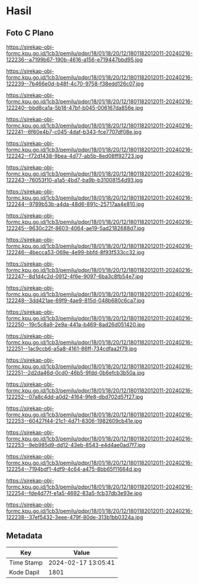 # Hasil

## Foto C Plano

https://sirekap-obj-formc.kpu.go.id/1cb3/pemilu/pdpr/18/01/18/20/12/1801182012011-20240216-122236--a7199b67-190b-4616-a156-e719447bbd95.jpg

https://sirekap-obj-formc.kpu.go.id/1cb3/pemilu/pdpr/18/01/18/20/12/1801182012011-20240216-122239--7b466e0d-b48f-4c70-9758-f38edd126c07.jpg

https://sirekap-obj-formc.kpu.go.id/1cb3/pemilu/pdpr/18/01/18/20/12/1801182012011-20240216-122240--bbd8ca1a-5b18-47bf-b045-006167da856e.jpg

https://sirekap-obj-formc.kpu.go.id/1cb3/pemilu/pdpr/18/01/18/20/12/1801182012011-20240216-122241--6f60e4b7-c045-4daf-b343-fce7707df08e.jpg

https://sirekap-obj-formc.kpu.go.id/1cb3/pemilu/pdpr/18/01/18/20/12/1801182012011-20240216-122242--f72d1438-9bea-4d77-ab5b-8ed08ff92723.jpg

https://sirekap-obj-formc.kpu.go.id/1cb3/pemilu/pdpr/18/01/18/20/12/1801182012011-20240216-122243--76053f10-a1a5-4bd7-ba9b-b31008154d93.jpg

https://sirekap-obj-formc.kpu.go.id/1cb3/pemilu/pdpr/18/01/18/20/12/1801182012011-20240216-122244--9789b53b-a4da-48d6-891c-25717aa4e810.jpg

https://sirekap-obj-formc.kpu.go.id/1cb3/pemilu/pdpr/18/01/18/20/12/1801182012011-20240216-122245--9630c22f-8603-4064-ae19-5ad2182688d7.jpg

https://sirekap-obj-formc.kpu.go.id/1cb3/pemilu/pdpr/18/01/18/20/12/1801182012011-20240216-122246--4becca53-069e-4e99-bbfd-8f93f533cc32.jpg

https://sirekap-obj-formc.kpu.go.id/1cb3/pemilu/pdpr/18/01/18/20/12/1801182012011-20240216-122247--8d1d4c2d-0912-4f6e-9097-6ba3c8fb54e7.jpg

https://sirekap-obj-formc.kpu.go.id/1cb3/pemilu/pdpr/18/01/18/20/12/1801182012011-20240216-122248--3dd421ae-69f9-4ae9-815d-048b680c6ca7.jpg

https://sirekap-obj-formc.kpu.go.id/1cb3/pemilu/pdpr/18/01/18/20/12/1801182012011-20240216-122250--19c5c8a9-2e9a-441a-b469-8ad26d051420.jpg

https://sirekap-obj-formc.kpu.go.id/1cb3/pemilu/pdpr/18/01/18/20/12/1801182012011-20240216-122251--1ac9ccb6-a5a8-4161-86ff-734cdfaa2f79.jpg

https://sirekap-obj-formc.kpu.go.id/1cb3/pemilu/pdpr/18/01/18/20/12/1801182012011-20240216-122251--2d2da46d-0cd0-46b5-9fdd-0b6efcb3b50a.jpg

https://sirekap-obj-formc.kpu.go.id/1cb3/pemilu/pdpr/18/01/18/20/12/1801182012011-20240216-122252--07a8c4dd-a0d2-4164-9fe8-dbd702d57f27.jpg

https://sirekap-obj-formc.kpu.go.id/1cb3/pemilu/pdpr/18/01/18/20/12/1801182012011-20240216-122253--60427f44-21c1-4d71-8306-1982609cb41e.jpg

https://sirekap-obj-formc.kpu.go.id/1cb3/pemilu/pdpr/18/01/18/20/12/1801182012011-20240216-122253--9eb985d9-dd12-43eb-8543-e4d4ae0ad7f7.jpg

https://sirekap-obj-formc.kpu.go.id/1cb3/pemilu/pdpr/18/01/18/20/12/1801182012011-20240216-122254--7194bdf1-4df9-4c64-a475-8bb65f11664d.jpg

https://sirekap-obj-formc.kpu.go.id/1cb3/pemilu/pdpr/18/01/18/20/12/1801182012011-20240216-122254--fde4d77f-e1a5-4692-83a5-fcb37db3e93e.jpg

https://sirekap-obj-formc.kpu.go.id/1cb3/pemilu/pdpr/18/01/18/20/12/1801182012011-20240216-122238--37ef5432-3eee-479f-80de-313b1bb0324a.jpg


## Metadata

| Key        | Value               |
| ---------- | ------------------- |
| Time Stamp | 2024-02-17 13:05:41 |
| Kode Dapil | 1801                |



